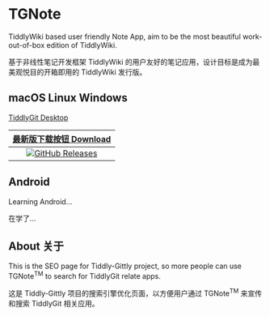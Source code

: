 # TGNote

TiddlyWiki based user friendly Note App, aim to be the most beautiful work-out-of-box edition of TiddlyWiki.

基于非线性笔记开发框架 TiddlyWiki 的用户友好的笔记应用，设计目标是成为最美观悦目的开箱即用的 TiddlyWiki 发行版。

## macOS Linux Windows

[TiddlyGit Desktop](https://github.com/tiddly-gittly/TiddlyGit-Desktop)

|                                                                         [最新版下载按钮 Download](https://github.com/tiddly-gittly/TiddlyGit-Desktop/releases/latest)                                                                         |
| :----------------------------------------------------------------------------------------------------------------------------------------------------------------------------------------------------------------------------------: |
| [![GitHub Releases](https://img.shields.io/github/downloads/tiddly-gittly/TiddlyGit-Desktop/latest/total?label=Download%20Latest%20Release&style=for-the-badge)](https://github.com/tiddly-gittly/TiddlyGit-Desktop/releases/latest) |

## Android

Learning Android…

在学了…

## About 关于

This is the SEO page for Tiddly-Gittly project, so more people can use TGNote<sup>TM</sup> to search for TiddlyGit relate apps.

这是 Tiddly-Gittly 项目的搜索引擎优化页面，以方便用户通过 TGNote<sup>TM</sup> 来宣传和搜索 TiddlyGit 相关应用。

